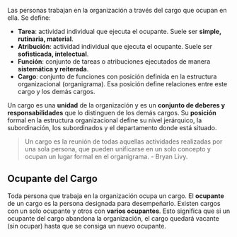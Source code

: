 Las personas trabajan en la organización a través del cargo que ocupan en ella. Se define:
- **Tarea**: actividad individual que ejecuta el ocupante. Suele ser **simple, rutinaria, material**.
- **Atribución**: actividad individual que ejecuta el ocupante. Suele ser **sofisticada, intelectual**.
- **Función**: conjunto de tareas o atribuciones ejecutados de manera **sistemática y reiterada**.
- **Cargo**: conjunto de funciones con posición definida en la estructura organizacional (organigrama). Esa posición define relaciones entre este cargo y los demás cargos.

Un cargo es una **unidad** de la organización y es un **conjunto de deberes y responsabilidades** que lo distinguen de los demás cargos. Su **posición** formal en la estructura organizacional define su nivel jerárquico, la subordinación, los subordinados y el departamento donde está situado.

> Un cargo es la reunión de todas aquellas actividades realizadas por una sola persona, que pueden unificarse en un solo concepto y ocupan un lugar formal en el organigrama. - Bryan Livy.

## Ocupante del Cargo

Toda persona que trabaja en la organización ocupa un cargo. El **ocupante** de un cargo es la persona designada para desempeñarlo. Existen cargos con un solo ocupante y otros con **varios ocupantes**. Esto significa que si un ocupante del cargo abandona la organización, el cargo quedará vacante (sin ocupar) hasta que se consiga un nuevo ocupante.
